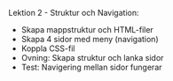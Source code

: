 Lektion 2 - Struktur och Navigation:

- Skapa mappstruktur och HTML-filer
- Skapa 4 sidor med meny (navigation)
- Koppla CSS-fil
- Ovning: Skapa struktur och lanka sidor
- Test: Navigering mellan sidor fungerar